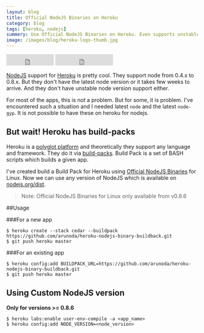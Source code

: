 ```yaml
---
layout: blog
title: Official NodeJS Binaries on Heroku
category: blog
tags: [heroku, nodejs]  
summery: Use Official NodeJS Binaries on Heroku. Even supports unstable versions.
image: /images/blog/heroku-logo-thumb.jpg
---
```

<iframe src="http://ghbtns.com/github-btn.html?user=arunoda&repo=heroku-nodejs-binary-buildback&type=watch&count=true&size=large"   allowtransparency="true" frameborder="0" scrolling="0" width="125px" height="30px">
</iframe>
<iframe src="http://ghbtns.com/github-btn.html?user=arunoda&repo=heroku-nodejs-binary-buildback&type=fork&count=true&size=large"   allowtransparency="true" frameborder="0" scrolling="0" width="152px" height="30px">
</iframe>

[NodeJS](http://nodejs.org) support for [Heroku](http://heroku.com) is pretty cool. They support node from 0.4.x to 0.8.x. But they don't have the latest node version or it takes few weeks to arrive. And they don't have unstable node version support either.

For most of the apps, this is not a problem. But for some, it is problem. I've encountered such a situation and I needed latest `node` and the latest `node-gyp`. It is not possible to have these on heroku for nodejs.

## But wait! Heroku has build-packs

Heroku is a [polyglot platform](http://blog.heroku.com/archives/2011/8/3/polyglot_platform/) and theoretically they support any language and framework. They do it via [build-packs](https://devcenter.heroku.com/articles/buildpacks). Build Pack is a set of BASH scripts which builds a given app.

I've created build a Build Pack for Heroku using [Official NodeJS Binaries](http://nodejs.org/download/) for Linux. Now we can use any version of NodeJS which is available on [nodejs.org/dist](http://nodejs.org/dist/).

>Note: Official NodeJS Binaries for Linux only available from v0.8.6

##Usage

###For a new app

    $ heroku create --stack cedar --buildpack https://github.com/arunoda/heroku-nodejs-binary-buildback.git
    $ git push heroku master

###For an existing app

    $ heroku config:add BUILDPACK_URL=https://github.com/arunoda/heroku-nodejs-binary-buildback.git
    $ git push heroku master

Using Custom NodeJS version
---------------------------

**Only for versions >= 0.8.6**

    $ heroku labs:enable user-env-compile -a <app_name>
    $ heroku config:add NODE_VERSION=<node_version>
